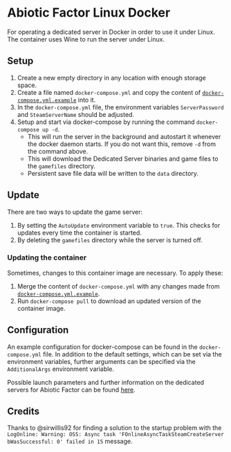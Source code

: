 # Abiotic Factor Linux Docker
For operating a dedicated server in Docker in order to use it under Linux.
The container uses Wine to run the server under Linux. 

## Setup
1. Create a new empty directory in any location with enough storage space.
2. Create a file named `docker-compose.yml` and copy the content of [`docker-compose.yml.example`](docker-compose.yml.example) into it.
3. In the `docker-compose.yml` file, the environment variables `ServerPassword` and `SteamServerName` should be adjusted.
4. Setup and start via docker-compose by running the command `docker-compose up -d`.
    * This will run the server in the background and autostart it whenever the docker daemon starts. If you do not want this, remove `-d` from the command above.
    * This will download the Dedicated Server binaries and game files to the `gamefiles` directory.
    * Persistent save file data will be written to the `data` directory.

## Update
There are two ways to update the game server:

1. By setting the `AutoUpdate` environment variable to `true`. This checks for updates every time the container is started.
2. By deleting the `gamefiles` directory while the server is turned off.

### Updating the container
Sometimes, changes to this container image are necessary. To apply these:

1. Merge the content of `docker-compose.yml` with any changes made from [`docker-compose.yml.example`](docker-compose.yml.example).
2. Run `docker-compose pull` to download an updated version of the container image.

## Configuration
An example configuration for docker-compose can be found in the `docker-compose.yml` file.
In addition to the default settings, which can be set via the environment variables, further arguments can be specified via the `AdditionalArgs` environment variable.

Possible launch parameters and further information on the dedicated servers for Abiotic Factor can be found [here](https://github.com/DFJacob/AbioticFactorDedicatedServer/wiki/Technical-%E2%80%90-Launch-Parameters).

## Credits
Thanks to @sirwillis92 for finding a solution to the startup problem with the `LogOnline: Warning: OSS: Async task 'FOnlineAsyncTaskSteamCreateServer bWasSuccessful: 0' failed in 15` message.
